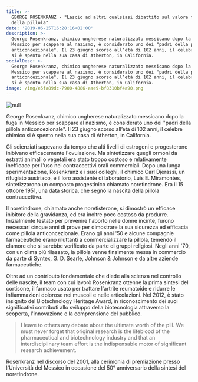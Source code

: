 ```yaml
---
title: >-
  GEORGE ROSENKRANZ - "Lascio ad altri qualsiasi dibattito sul valore finale
  della pillola"
date: '2019-06-25T16:28:16+02:00'
description: >-
  George Rosenkranz, chimico ungherese naturalizzato messicano dopo la fuga in
  Messico per scappare al nazismo, è considerato uno dei "padri della pillola
  anticoncezionale". Il 23 giugno scorso all’età di 102 anni, il celebre chimico
  si è spento nella sua casa di Atherton, in California.
socialDesc: >-
  George Rosenkranz, chimico ungherese naturalizzato messicano dopo la fuga in
  Messico per scappare al nazismo, è considerato uno dei "padri della pillola
  anticoncezionale". Il 23 giugno scorso all’età di 102 anni, il celebre chimico
  si è spento nella sua casa di Atherton, in California.
image: /img/e5fa89dc-7900-4886-aae9-bf8310bf4a90.png
---
```

![null](/img/e5fa89dc-7900-4886-aae9-bf8310bf4a90.png)

George Rosenkranz, chimico ungherese naturalizzato messicano dopo la fuga in Messico per scappare al nazismo, è considerato uno dei "padri della pillola anticoncezionale". Il 23 giugno scorso all’età di 102 anni, il celebre chimico si è spento nella sua casa di Atherton, in California.

Gli scienziati sapevano da tempo che alti livelli di estrogeni e progesterone inibivano efficacemente l'ovulazione. Ma sintetizzare quegli ormoni da estratti animali o vegetali era stato troppo costoso e relativamente inefficace per l'uso nei contraccettivi orali commerciali. Dopo una lunga sperimentazione,  Rosenkranz e i suoi colleghi, il chimico Carl Djerassi, un rifugiato austriaco, e il loro assistente di laboratorio, Luis E. Miramontes, sintetizzarono un composto progestinico chiamato noretindrone. Era il 15 ottobre 1951, una data storica, che segnò la nascita della pillola contraccettiva.

Il noretindrone, chiamato anche noretisterone, si dimostrò un efficace inibitore della gravidanza, ed era inoltre poco costoso da produrre. Inizialmente testato per prevenire l'aborto nelle donne incinte, furono necessari cinque anni di prove per dimostrare la sua sicurezza ed efficacia come pillola anticoncezionale. Erano gli anni '50 e alcune compagnie farmaceutiche erano riluttanti a commercializzare la pillola, temendo il clamore che si sarebbe verificato da parte di gruppi religiosi. Negli anni '70, con un clima più rilassato, la pillola venne finalmente messa in commercio da parte di Syntex, G. D. Searle, Johnson & Johnson e da altre aziende farmaceutiche.

Oltre ad un contributo fondamentale che diede alla scienza nel controllo delle nascite, il team con cui lavorò Rosenkranz ottenne la prima sintesi del cortisone, il farmaco usato per trattare l'artrite reumatoide e ridurre le infiammazioni dolorose nei muscoli e nelle articolazioni. Nel 2012, è stato insignito del Biotechnology Heritage Award, in riconoscimento dei suoi significativi contributi allo sviluppo della biotecnologia attraverso la scoperta, l'innovazione e la comprensione del pubblico.

> I leave to others any debate about the ultimate worth of the pill. We must never forget that original research is the lifeblood of the pharmaceutical and biotechnology industry and that an interdisciplinary team effort is the indispensable motor of significant research achievement.

Rosenkranz nel discorso del 2001, alla cerimonia di premiazione presso l'Università del Messico in occasione del 50° anniversario della sintesi del noretindrone.
